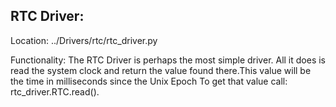 RTC Driver:
--
Location: ../Drivers/rtc/rtc_driver.py

Functionality:
	The RTC Driver is perhaps the most simple driver. All it does is read the system clock and return the value found there.This value will be the time in milliseconds since the Unix Epoch To get that value call: rtc_driver.RTC.read().
